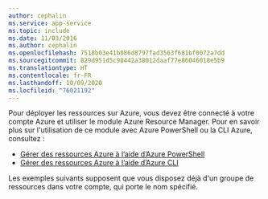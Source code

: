 ```yaml
---
author: cephalin
ms.service: app-service
ms.topic: include
ms.date: 11/03/2016
ms.author: cephalin
ms.openlocfilehash: 7518b03e41b086d8797fad3563f681bf0072a7dd
ms.sourcegitcommit: 829d951d5c90442a38012daaf77e86046018e5b9
ms.translationtype: HT
ms.contentlocale: fr-FR
ms.lasthandoff: 10/09/2020
ms.locfileid: "76021192"
---
```

Pour déployer les ressources sur Azure, vous devez être connecté à votre compte Azure et utiliser le module Azure Resource Manager. Pour en savoir plus sur l'utilisation de ce module avec Azure PowerShell ou la CLI Azure, consultez :

* [Gérer des ressources Azure à l’aide d’Azure PowerShell](../articles/azure-resource-manager/management/manage-resources-powershell.md)
* [Gérer des ressources Azure à l’aide d’Azure CLI](../articles/azure-resource-manager/management/manage-resources-cli.md)

Les exemples suivants supposent que vous disposez déjà d'un groupe de ressources dans votre compte, qui porte le nom spécifié. 

